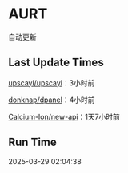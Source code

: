 # AURT

自动更新


## Last Update Times

[upscayl/upscayl](https://github.com/upscayl/upscayl)：3小时前

[donknap/dpanel](https://github.com/donknap/dpanel)：4小时前

[Calcium-Ion/new-api](https://github.com/Calcium-Ion/new-api)：1天7小时前


## Run Time
2025-03-29 02:04:38
